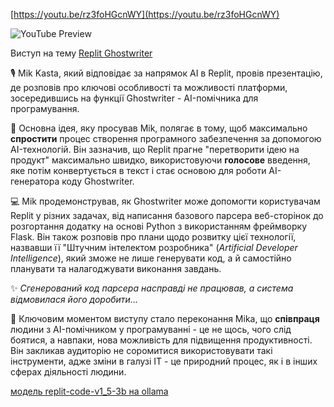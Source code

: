 <!--
date: 2024-05-12T18:03:15
-->


[https://youtu.be/rz3foHGcnWY](https://youtu.be/rz3foHGcnWY)

![YouTube Preview](https://img.youtube.com/vi/rz3foHGcnWY/mqdefault.jpg)



Виступ на тему  [Replit Ghostwriter](https://replit.com/ai)

🎙 Mik Kasta, який відповідає за напрямок AI в Replit, провів презентацію, де розповів про ключові особливості та можливості платформи, зосередившись на функції Ghostwriter - AI-помічника для програмування.

🤖 Основна ідея, яку просував Mik, полягає в тому, щоб максимально **спростити** процес створення програмного забезпечення за допомогою AI-технологій. Він зазначив, що Replit прагне "перетворити ідею на продукт" максимально швидко, використовуючи **голосове** введення, яке потім конвертується в текст і стає основою для роботи AI-генератора коду Ghostwriter.

💻 Mik продемонстрував, як Ghostwriter може допомогти користувачам Replit у різних задачах, від написання базового парсера веб-сторінок до розгортання додатку на основі Python з використанням фреймворку Flask. Він також розповів про плани щодо розвитку цієї технології, назвавши її "Штучним інтелектом розробника" (_Artificial Developer Intelligence_), який зможе не лише генерувати код, а й самостійно планувати та налагоджувати виконання завдань.

✨ _Сгенерований код парсера насправді не працював, а система відмовилася його доробити..._

🧠 Ключовим моментом виступу стало переконання Mika, що **співпраця** людини з AI-помічником у програмуванні - це не щось, чого слід боятися, а навпаки, нова можливість для підвищення продуктивності. Він закликав аудиторію не соромитися використовувати такі інструменти, адже зміни в галузі IT - це природний процес, як і в інших сферах діяльності людини.

 [модель replit-code-v1_5-3b на ollama](https://ollama.com/codegpt/replit-code-v1_5-3b)